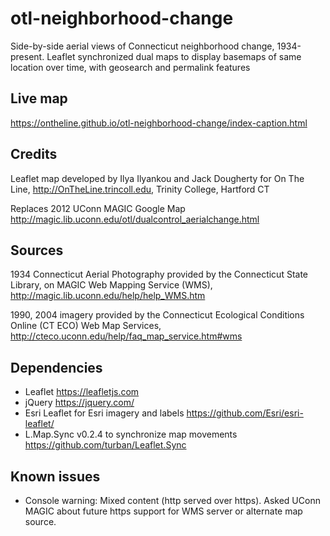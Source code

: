 # otl-neighborhood-change
Side-by-side aerial views of Connecticut neighborhood change, 1934-present. Leaflet synchronized dual maps to display basemaps of same location over time, with geosearch and permalink features

## Live map
https://ontheline.github.io/otl-neighborhood-change/index-caption.html

## Credits
Leaflet map developed by Ilya Ilyankou and Jack Dougherty for On The Line, http://OnTheLine.trincoll.edu, Trinity College, Hartford CT

Replaces 2012 UConn MAGIC Google Map http://magic.lib.uconn.edu/otl/dualcontrol_aerialchange.html

## Sources
1934 Connecticut Aerial Photography provided by the Connecticut State Library, on MAGIC Web Mapping Service (WMS), http://magic.lib.uconn.edu/help/help_WMS.htm

1990, 2004 imagery provided by the Connecticut Ecological Conditions Online (CT ECO) Web Map Services, http://cteco.uconn.edu/help/faq_map_service.htm#wms

## Dependencies
- Leaflet https://leafletjs.com
- jQuery https://jquery.com/
- Esri Leaflet for Esri imagery and labels https://github.com/Esri/esri-leaflet/
- L.Map.Sync v0.2.4 to synchronize map movements https://github.com/turban/Leaflet.Sync

## Known issues
- Console warning: Mixed content (http served over https). Asked UConn MAGIC about future https support for WMS server or alternate map source.

